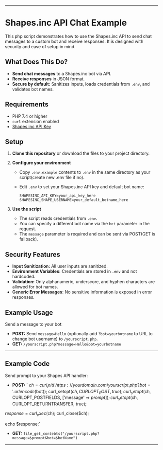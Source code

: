 

---

# Shapes.inc API Chat Example

This php script demonstrates how to use the Shapes.inc API to send chat messages to a custom bot and receive responses. It is designed with security and ease of setup in mind.

## **What Does This Do?**

- **Send chat messages** to a Shapes.inc bot via API.
- **Receive responses** in JSON format.
- **Secure by default:** Sanitizes inputs, loads credentials from `.env`, and validates bot names.

## **Requirements**

- PHP 7.4 or higher
- `curl` extension enabled
- [Shapes.inc API Key](https://shapes.inc)

## **Setup**

1. **Clone this repository** or download the files to your project directory.

2. **Configure your environment**

   - Copy `.env.example` contents to `.env` in the same directory as your script(create new .env file if no).
   - Edit `.env` to set your Shapes.inc API key and default bot name:

     ```
     SHAPESINC_API_KEY=your_api_key_here
     SHAPESINC_SHAPE_USERNAME=your_default_botname_here
     ```

3. **Use the script**

   - The script reads credentials from `.env`.
   - You can specify a different bot name via the `bot` parameter in the request.
   - The `message` parameter is required and can be sent via POST(GET is fallback).

## **Security Features**

- **Input Sanitization:** All user inputs are sanitized.
- **Environment Variables:** Credentials are stored in `.env` and not hardcoded.
- **Validation:** Only alphanumeric, underscore, and hyphen characters are allowed for bot names.
- **Generic Error Messages:** No sensitive information is exposed in error responses.

## **Example Usage**

Send a message to your bot:

- **POST:** Send `message=Hello` (optionally add `?bot=yourbotname` to URL to change bot username) to `/yourscript.php`.
- **GET:** `/yourscript.php?message=Hello&bot=yourbotname`


---

## **Example Code**

Send prompt to your Shapes API handler:

- **POST:** `
$ch = curl_init('https://yourdomain.com/yourscript.php?bot=' . urlencode($bot));
curl_setopt($ch, CURLOPT_POST, true);
curl_setopt($ch, CURLOPT_POSTFIELDS, ['message' => $prompt]);
curl_setopt($ch, CURLOPT_RETURNTRANSFER, true);

$response = curl_exec($ch);
curl_close($ch);

echo $response;`
- **GET:** `file_get_contebts("/yourscript.php?message=$prompt&bot=$botName")`

---
